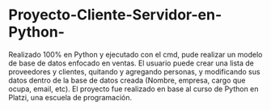 # Proyecto-Cliente-Servidor-en-Python-
Realizado 100% en Python y ejecutado con el cmd, pude realizar un modelo de base de datos enfocado en ventas. El usuario puede crear una lista de proveedores y clientes, quitando y agregando personas, y modificando sus datos dentro de la base de datos creada (Nombre, empresa, cargo que ocupa, email, etc). El proyecto fue realizado en base al curso de Python en Platzi, una escuela de programación.
